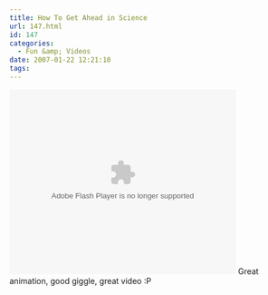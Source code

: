 ```yaml
---
title: How To Get Ahead in Science
url: 147.html
id: 147
categories:
  - Fun &amp; Videos
date: 2007-01-22 12:21:10
tags:
---
```


<embed flashvars="" src="https://video.google.com/googleplayer.swf?docId=-6889590505080832316&amp;hl=en" type="application/x-shockwave-flash" id="VideoPlayback" style="width: 400px; height: 326px;"></embed>
Great animation, good giggle, great video :P
